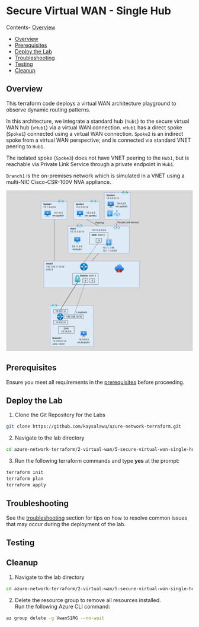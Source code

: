 
# Secure Virtual WAN - Single Hub <!-- omit from toc -->

Contents- [Overview](#overview)
- [Overview](#overview)
- [Prerequisites](#prerequisites)
- [Deploy the Lab](#deploy-the-lab)
- [Troubleshooting](#troubleshooting)
- [Testing](#testing)
- [Cleanup](#cleanup)

## Overview

This terraform code deploys a virtual WAN architecture playground to observe dynamic routing patterns. 

In this architecture, we integrate a standard hub (`hub1`) to the secure virtual WAN hub (`vHub1`) via a virtual WAN connection. `vHub1` has a direct spoke (`Spoke1`) connected using a virtual WAN connection. `Spoke2` is an indirect spoke from a virtual WAN perspective; and is connected via standard VNET peering to `Hub1`. 

The isolated spoke (`Spoke3`) does not have VNET peering to the `Hub1`, but is reachable via Private Link Service through a private endpoint in `Hub1`.

`Branch1` is the on-premises network which is simulated in a VNET using a multi-NIC Cisco-CSR-100V NVA appliance.

![Virtual WAN - Single Hub](../../images/scenarios//secure-vwan-single-hub.png)

## Prerequisites

Ensure you meet all requirements in the [prerequisites](../../prerequisites/) before proceeding.

## Deploy the Lab

1. Clone the Git Repository for the Labs
```sh
git clone https://github.com/kaysalawu/azure-network-terraform.git
```

2. Navigate to the lab directory
```sh
cd azure-network-terraform/2-virtual-wan/5-secure-virtual-wan-single-hub
```

3. Run the following terraform commands and type **yes** at the prompt:
```sh
terraform init
terraform plan
terraform apply
```

## Troubleshooting

See the [troubleshooting](../../troubleshooting/) section for tips on how to resolve common issues that may occur during the deployment of the lab.

## Testing

## Cleanup

1. Navigate to the lab directory
```sh
cd azure-network-terraform/2-virtual-wan/5-secure-virtual-wan-single-hub
```

2. Delete the resource group to remove all resources installed.\
Run the following Azure CLI command:

```sh
az group delete -g VwanS1RG --no-wait
```
